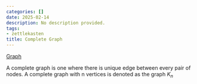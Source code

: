 ```yaml
---
categories: []
date: 2025-02-14
description: No description provided.
tags:
- zettlekasten
title: Complete Graph
---
```


[Graph](Graph.md)

A complete graph is one where there is unique edge between every pair of nodes. A complete graph with n vertices is denoted as the graph $K_n$